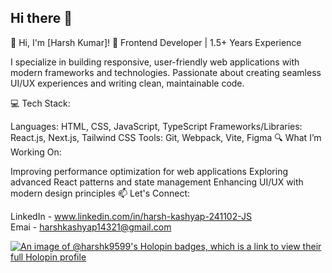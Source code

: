## Hi there 👋

👋 Hi, I'm [Harsh Kumar]!
🚀 Frontend Developer | 1.5+ Years Experience

I specialize in building responsive, user-friendly web applications with modern frameworks and technologies. Passionate about creating seamless UI/UX experiences and writing clean, maintainable code.

💻 Tech Stack:

Languages: HTML, CSS, JavaScript, TypeScript
Frameworks/Libraries: React.js, Next.js, Tailwind CSS
Tools: Git, Webpack, Vite, Figma
🔍 What I’m Working On:

Improving performance optimization for web applications
Exploring advanced React patterns and state management
Enhancing UI/UX with modern design principles
📫 Let's Connect:


LinkedIn - www.linkedin.com/in/harsh-kashyap-241102-JS </br>
Emai - harshkashyap14321@gmail.com

<!--
**Harshk9599/Harshk9599** is a ✨ _special_ ✨ repository because its `README.md` (this file) appears on your GitHub profile.

Here are some ideas to get you started:

- 🔭 I’m currently working on ...
- 🌱 I’m currently learning ...
- 👯 I’m looking to collaborate on ...
- 🤔 I’m looking for help with ...
- 💬 Ask me about ...
- 📫 How to reach me: ...
- 😄 Pronouns: ...
- ⚡ Fun fact: ...
-->

[![An image of @harshk9599's Holopin badges, which is a link to view their full Holopin profile](https://holopin.me/harshk9599)](https://holopin.io/@harshk9599)
